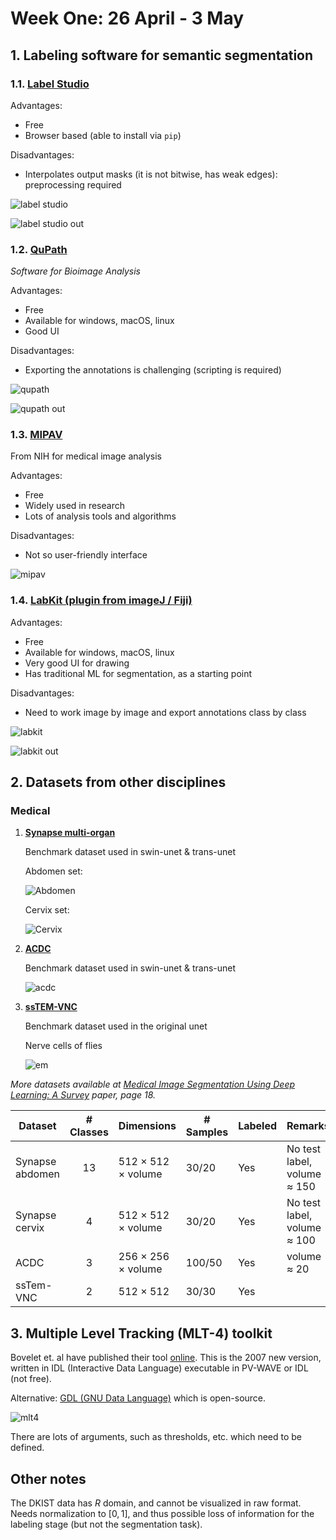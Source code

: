 <h1>Week One: 26 April - 3 May</h1>

## 1. Labeling software for semantic segmentation

### 1.1. <a href="https://labelstud.io" target="_blank">Label Studio</a>
Advantages:
- Free
- Browser based (able to install via `pip`)

Disadvantages:
- Interpolates output masks (it is not bitwise, has weak edges): preprocessing required

![label studio](resources/week_1/label_studio_ui.png)  

![label studio out](resources/week_1/label_studio_out.png)  

### 1.2. <a href="https://qupath.github.io" target="_blank">QuPath</a>
*Software for Bioimage Analysis*

Advantages:
- Free
- Available for windows, macOS, linux
- Good UI

Disadvantages:
- Exporting the annotations is challenging (scripting is required)

![qupath](resources/week_1/qupath_ui.png)  

![qupath out](resources/week_1/qupath_outt.png)  

### 1.3. <a href="https://mipav.cit.nih.gov" target="_blank">MIPAV</a>
From NIH for medical image analysis

Advantages:
- Free
- Widely used in research
- Lots of analysis tools and algorithms

Disadvantages:
- Not so user-friendly interface

![mipav](resources/week_1/mipav.png)

### 1.4. <a href="https://imagej.net/software/fiji/downloads" target="_blank">LabKit (plugin from imageJ / Fiji)</a>
Advantages:
- Free
- Available for windows, macOS, linux
- Very good UI for drawing
- Has traditional ML for segmentation, as a starting point

Disadvantages:
- Need to work image by image and export annotations class by class

![labkit](resources/week_1/labkit_ui.png)  

![labkit out](resources/week_1/labkit_outt.png)  

## 2. Datasets from other disciplines

### Medical
1. **<a href="https://www.synapse.org/#!Synapse:syn3193805/wiki/217789" target="_blank">Synapse multi-organ</a>**

    Benchmark dataset used in swin-unet & trans-unet
    
    Abdomen set:

    ![Abdomen](resources/week_1/synapse_abdomen_1.png)    

    Cervix set:

    ![Cervix](resources/week_1/synapse_cervix_1.png)


2. **<a href="https://humanheart-project.creatis.insa-lyon.fr/database/#collection/637218c173e9f0047faa00fb/folder/637218e573e9f0047faa00fc" target="_blank">ACDC</a>**

    Benchmark dataset used in swin-unet & trans-unet

    ![acdc](resources/week_1/acdc_1.png)
    
3. **<a href="https://downloads.imagej.net/ISBI-2012-challenge.zip" target="_blank">ssTEM-VNC</a>**

    Benchmark dataset used in the original unet

    Nerve cells of flies

    ![em](resources/week_1/EM.png)

*More datasets available at <a href="https://arxiv.org/abs/2009.13120" target="_blank">Medical Image Segmentation Using Deep Learning: A Survey</a> paper, page 18.*

| Dataset | # Classes | Dimensions | # Samples | Labeled | Remarks
|---------|:---------:|---------|---------|---------|---------|
| Synapse abdomen | 13 |512 × 512 × volume|30/20| Yes |No test label, volume ≈ 150|
| Synapse cervix | 4 |512 × 512 × volume|30/20| Yes |No test label, volume ≈ 100|
| ACDC |3|256 × 256 × volume|100/50| Yes |volume ≈ 20|
| ssTem-VNC | 2 |512 × 512|30/30| Yes ||

## 3. Multiple Level Tracking (MLT-4) toolkit
Bovelet et. al have published their tool <a href="https://wwwuser.gwdg.de/~astronom/" target="_blank">online</a>. This is the 2007 new version, written in IDL (Interactive Data Language) executable in PV-WAVE or IDL (not free).

Alternative: <a href="https://github.com/gnudatalanguage/gdl" target="_blank">GDL (GNU Data Language)</a> which is open-source.

![mlt4](resources/week_1/mlt4.png)

There are lots of arguments, such as thresholds, etc. which need to be defined.

## Other notes
The DKIST data has $R$ domain, and cannot be visualized in raw format. Needs normalization to $[0, 1]$, and thus possible loss of information for the labeling stage (but not the segmentation task).